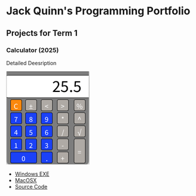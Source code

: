 # Jack Quinn's Programming Portfolio

## Projects for Term 1

### Calculator (2025)

Detailed Deesription

![Running Calculator](https://github.com/9623993-prog/Portfolio/blob/main/images/Calc.png?raw=true)

* [Windows EXE](https://github.com/9623993-prog/Portfolio/blob/main/src/Calculator/windows-amd64.zip)
* [MacOSX](https://github.com/9623993-prog/Portfolio/blob/main/src/Calculator/macos-aarch64.zip)
* [Source Code](https://github.com/9623993-prog/Portfolio/tree/main/src/Calculator)
